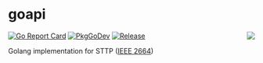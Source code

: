# goapi

<img align="right" src="https://raw.githubusercontent.com/sttp/goapi/main/assets/sttp.png">

[![Go Report Card](https://goreportcard.com/badge/github.com/sttp/goapi?style=flat-square)](https://goreportcard.com/report/github.com/sttp/goapi)
[![PkgGoDev](https://pkg.go.dev/badge/github.com/sttp/goapi)](https://pkg.go.dev/github.com/sttp/goapi) 
[![Release](https://img.shields.io/github/release/sttp/goapi.svg?style=flat-square)](https://github.com/sttp/goapi/releases/latest)

Golang implementation for STTP ([IEEE 2664](https://standards.ieee.org/project/2664.html))
